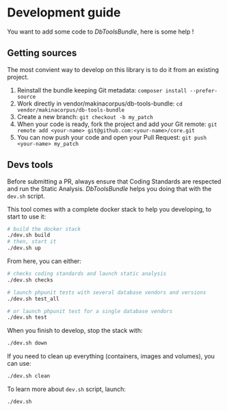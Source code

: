 # Development guide

You want to add some code to *DbToolsBundle*, here is some help !

## Getting sources

The most convient way to develop on this library is to do it from an existing project.

1. Reinstall the bundle keeping Git metadata:
    `composer install --prefer-source`
2. Work directly in vendor/makinacorpus/db-tools-bundle:
    `cd vendor/makinacorpus/db-tools-bundle`
3. Create a new branch: `git checkout -b my_patch`
4. When your code is ready, fork the project and add your Git remote: `git remote add <your-name> git@github.com:<your-name>/core.git`
5. You can now push your code and open your Pull Request: `git push <your-name> my_patch`

## Devs tools

Before submitting a PR, always ensure that Coding Standards are respected and run the Static Analysis.
*DbToolsBundle* helps you doing that with the `dev.sh` script.

This tool comes with a complete docker stack to help you developing, to start to use it:

```sh
# build the docker stack
./dev.sh build
# then, start it
./dev.sh up
```

From here, you can either:

```sh
# checks coding standards and launch static analysis
./dev.sh checks

# launch phpunit tests with several database vendors and versions
./dev.sh test_all

# or launch phpunit test for a single database vendors
./dev.sh test
```

When you finish to develop, stop the stack with:

```sh
./dev.sh down
```

If you need to clean up everything (containers, images and volumes), you can use:

```sh
./dev.sh clean
```

To learn more about `dev.sh` script, launch:

```sh
./dev.sh
```

